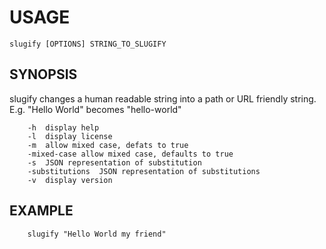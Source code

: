 
# USAGE

    slugify [OPTIONS] STRING_TO_SLUGIFY

## SYNOPSIS

slugify changes a human readable string into a path or URL friendly
string. E.g. "Hello World" becomes "hello-world"

```shell
	-h	display help
	-l	display license
	-m	allow mixed case, defats to true
	-mixed-case	allow mixed case, defaults to true
	-s	JSON representation of substitution
	-substitutions	JSON representation of substitutions
	-v	display version
```

## EXAMPLE

```shell
    slugify "Hello World my friend"
```

